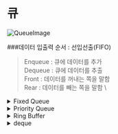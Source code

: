 # 큐

![QueueImage](https://ww.namu.la/s/b7785ff70f623fedbcae126015a3ae0a18b2f3a785bdd691d803aad2b10aee91f7b3fc438aadd3676cb84b9608ac18c4ce4dcc9a35eed34a61a2ffffff9b56ebe703f0f4992be754275c8a3a80cf88f073705e0c67c2fabcd4463e55d1b4df90)

###데이터 입출력 순서 : 선입선출(FIFO)


> Enqueue : 큐에 데이터를 추가 \
> Dequeue : 큐에 데이터를 추출 \
> Front : 데이터를 꺼내는 쪽을 말함 \
> Rear : 데이터를 빼는 쪽을 말함 \


<details>
    <summary>Fixed Queue</summary>

### [Fixed_Queue](./Fixed_Queue) 구현내용

#### 변수
> que : 리스트로 만든 큐 \
> capacity : 큐의 사이즈를 나타내는 int 형 정수 \
> front : 큐의 맨 앞을 가리킴 \
> rear : 큐의 맨 끝을 가리킴 \
> no : 큐 안에 있는 데이터의 개수를 나타냄 \

#### 메소드
> \_\_len\_\_ : 큐 안에 있는 데이터의 개수를 반환 \
> is_empty : 큐가 비어있는지 판단 비어있으면 True 아니면 False \
> is_full : 큐가 가득 차 있는지 판단 가득 차 있으면 True 아니면 False \
> enque : 큐에서 데이터를 넣는 작업 큐가 가득 차 있으면 FixedQueue.Full 발생 \
> deque : 큐에서 데이터를 꺼내는 작업 큐가 비어 있으면 FixedQueue.Empty 발생 \
> peek : 큐 안에 있는 데이터 중 맨 위에 있는 데이터를 반환합니다 비어 있으면 FixedQueue.Empty 발생 \
> find : 큐의 배열에서 x와 같은 데이터가 포함된 위치를 알아냅니다. \
> count : 큐에 있는 데이터 개수를 반환 \
> \_\_contains\_\_ : 큐에 데이터가 들어 있는지 확인 있으면 True 없으면 False \
> clear : 큐에 들어있는 데이터를 삭제합니다 \
> dump : 큐 안에 있는 데이터를 화면에 출력
</details>
<details>
    <summary>Priority Queue</summary>

> Enqueue 할 때 데이터에 우선순위를 부여
> Dequeue 할 때는 우선순위가 가장 높은 데이터를 꺼내는 방식 \
> 파이썬에서는 heapq 모듈에서 제공 \
> heap 에서의 Enqueue 는 heapq.heappush(heap, data)로 제공 \
> heap 에서의 Dequeue 는 heapq.heappop(heap)로 제공 \
</details>
<details>
    <summary>Ring Buffer</summary>

![Ring_Buffer](https://upload.wikimedia.org/wikipedia/commons/f/fd/Circular_Buffer_Animation.gif)

### [Circular_Queue](./Circular_Queue) 구현 내용

#### 설명
> 배열의 맨 끝의 원소와 맨 앞의 원소가 연결되는 자료구조 \
> Dequeue 할 때 원소를 옮기지 않는 큐 \
> 앞의 변수는 Front 뒤의 변수는 Rear로 구분


</details>

<details>
    <summary>deque</summary>

#### 설명
> 양방향 큐
> 앞이나 뒤 둘 다 Enqueue Dequeue 가능
> 파이썬에서는 collections.deque 제공
</details>